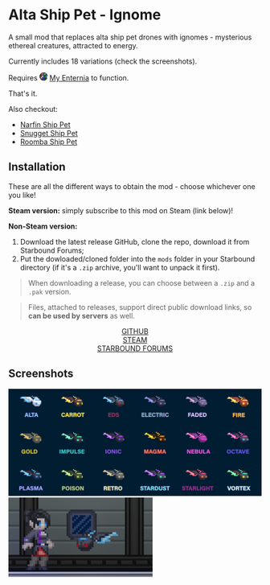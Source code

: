 # Alta Ship Pet - Ignome

A small mod that replaces alta ship pet drones with ignomes - mysterious ethereal creatures, attracted to energy.

Currently includes 18 variations (check the screenshots).

Requires ![ ](https://raw.githubusercontent.com/Ceterai/Enternia/main/interface/bookmarks/icons/ct_alterash_planet.png) [My Enternia](https://github.com/Ceterai/Enternia) to function.

That's it.

Also checkout:

- [Narfin Ship Pet](https://github.com/Ceterai/AltaNarfinShipPet)
- [Snugget Ship Pet](https://github.com/Ceterai/AltaSnuggetShipPet)
- [Roomba Ship Pet](https://github.com/Ceterai/AltaRoombaShipPet)

## Installation

These are all the different ways to obtain the mod - choose whichever one you like!

**Steam version:** simply subscribe to this mod on Steam (link below)!

**Non-Steam version:**

1. Download the latest release GitHub, clone the repo, download it from Starbound Forums;
2. Put the dowloaded/cloned folder into the `mods` folder in your Starbound directory (if it's a `.zip` archive, you'll want to unpack it first).

> When downloading a release, you can choose between a `.zip` and a `.pak` version.

> Files, attached to releases, support direct public download links, so **can be used by servers** as well.

<div align="center">
<a class="ct_button" href="https://github.com/Ceterai/AltaIgnomeShipPet/releases">GITHUB</a>
</div>

<div align="center">
<a class="ct_button" href="https://steamcommunity.com/sharedfiles/filedetails/?id=3359794533">STEAM</a>
</div>

<div align="center">
<a class="ct_button" href="https://community.playstarbound.com/resources/alta-ship-pet-ignome.6326/">STARBOUND FORUMS</a>
</div>

## Screenshots

![ ](https://raw.githubusercontent.com/Ceterai/AltaIgnomeShipPet/refs/heads/main/.meta/ignomes.png) ![ ](https://raw.githubusercontent.com/Ceterai/AltaIgnomeShipPet/refs/heads/main/.meta/ignome.png)
